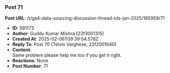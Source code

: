 ### Post 71
**Post URL**: /t/ga4-data-sourcing-discussion-thread-tds-jan-2025/165959/71
- **ID**: 591173
- **Author**: Guddu Kumar Mishra  (22f3001315)
- **Created At**: 2025-02-06T09:39:54.578Z
- **Reply To**: Post 70 (Telvin Varghese, 22f2001640)
- **Content**:  
  Same problem please help me too if you get it right.
- **Reactions**: None
- **Post Number**: 71

